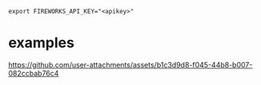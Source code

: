 ```export FIREWORKS_API_KEY="<apikey>"```
# examples
https://github.com/user-attachments/assets/b1c3d9d8-f045-44b8-b007-082ccbab76c4

